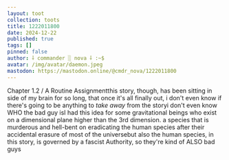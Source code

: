 ```yaml
---
layout: toot
collection: toots
title: 1222011800
date: 2024-12-22
published: true
tags: []
pinned: false
author: ⸸ commander ░ nova ⸸ :~$
avatar: /img/avatar/daemon.jpeg
mastodon: https://mastodon.online/@cmdr_nova/1222011800
---
```


Chapter 1.2 / A Routine Assignmentthis story, though, has been sitting in side of my brain for so long, that once it's all finally out, i don't even know if there's going to be anything to _take away_ from the storyi don't even know WHO the bad guy isI had this idea for some gravitational beings who exist on a dimensional plane higher than the 3rd dimension. a species that is murderous and hell-bent on eradicating the human species after their accidental erasure of most of the universebut also the human species, in this story, is governed by a fascist Authority, so they're kind of ALSO bad guys
